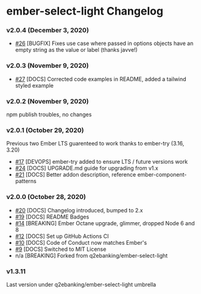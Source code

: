 # ember-select-light Changelog

### v2.0.4 (December 3, 2020)
- [#26](https://github.com/ember-a11y/ember-select-light/pull/26) [BUGFIX] Fixes use case where passed in options objects have an empty string as the value or label (thanks javve!)

### v2.0.3 (November 9, 2020)
- [#27](https://github.com/ember-a11y/ember-select-light/pull/27) [DOCS] Corrected code examples in README, added a tailwind styled example

### v2.0.2 (November 9, 2020)
npm publish troubles, no changes

### v2.0.1 (October 29, 2020)
Previous two Ember LTS guarenteed to work thanks to ember-try (3.16, 3.20)
- [#17](https://github.com/ember-a11y/ember-select-light/pull/17) [DEVOPS] ember-try added to ensure LTS / future versions work
- [#24](https://github.com/ember-a11y/ember-select-light/pull/24) [DOCS] UPGRADE.md guide for upgrading from v1.x
- [#21](https://github.com/ember-a11y/ember-select-light/pull/21) [DOCS] Better addon description, reference ember-component-patterns

### v2.0.0 (October 28, 2020)
- [#20](https://github.com/ember-a11y/ember-select-light/pull/20) [DOCS] Changelog introduced, bumped to 2.x
- [#19](https://github.com/ember-a11y/ember-select-light/pull/19) [DOCS] README Badges
- [#14](https://github.com/ember-a11y/ember-select-light/pull/14) [BREAKING] Ember Octane upgrade, glimmer, dropped Node 6 and 8
- [#12](https://github.com/ember-a11y/ember-select-light/pull/12) [DOCS] Set up GitHub Actions CI
- [#10](https://github.com/ember-a11y/ember-select-light/pull/10) [DOCS] Code of Conduct now matches Ember's
- [#9](https://github.com/ember-a11y/ember-select-light/pull/9) [DOCS] Switched to MIT License
- n/a [BREAKING] Forked from q2ebanking/ember-select-light

### v1.3.11
Last version under q2ebanking/ember-select-light umbrella
